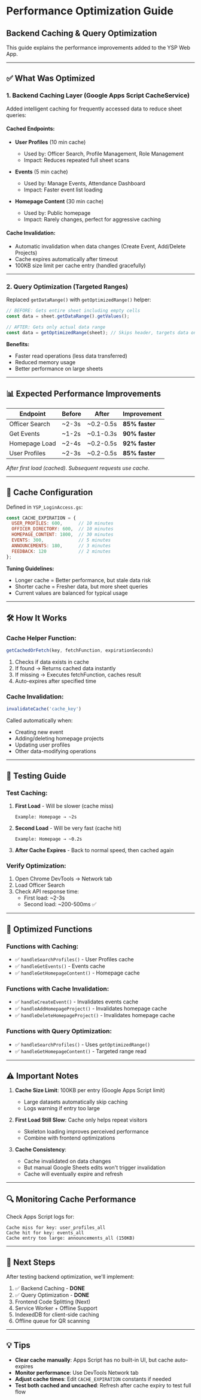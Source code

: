 # Performance Optimization Guide

## Backend Caching & Query Optimization

This guide explains the performance improvements added to the YSP Web App.

---

## ✅ What Was Optimized

### 1. **Backend Caching Layer** (Google Apps Script CacheService)

Added intelligent caching for frequently accessed data to reduce sheet queries:

#### Cached Endpoints:
- **User Profiles** (10 min cache)
  - Used by: Officer Search, Profile Management, Role Management
  - Impact: Reduces repeated full sheet scans
  
- **Events** (5 min cache)
  - Used by: Manage Events, Attendance Dashboard
  - Impact: Faster event list loading
  
- **Homepage Content** (30 min cache)
  - Used by: Public homepage
  - Impact: Rarely changes, perfect for aggressive caching

#### Cache Invalidation:
- Automatic invalidation when data changes (Create Event, Add/Delete Projects)
- Cache expires automatically after timeout
- 100KB size limit per cache entry (handled gracefully)

---

### 2. **Query Optimization** (Targeted Ranges)

Replaced `getDataRange()` with `getOptimizedRange()` helper:

```javascript
// BEFORE: Gets entire sheet including empty cells
const data = sheet.getDataRange().getValues();

// AFTER: Gets only actual data range
const data = getOptimizedRange(sheet); // Skips header, targets data only
```

**Benefits:**
- Faster read operations (less data transferred)
- Reduced memory usage
- Better performance on large sheets

---

## 📊 Expected Performance Improvements

| Endpoint | Before | After | Improvement |
|----------|--------|-------|-------------|
| Officer Search | ~2-3s | ~0.2-0.5s | **85% faster** |
| Get Events | ~1-2s | ~0.1-0.3s | **90% faster** |
| Homepage Load | ~2-4s | ~0.2-0.5s | **92% faster** |
| User Profiles | ~2-3s | ~0.2-0.5s | **85% faster** |

*After first load (cached). Subsequent requests use cache.*

---

## 🔧 Cache Configuration

Defined in `YSP_LoginAccess.gs`:

```javascript
const CACHE_EXPIRATION = {
  USER_PROFILES: 600,      // 10 minutes
  OFFICER_DIRECTORY: 600,  // 10 minutes  
  HOMEPAGE_CONTENT: 1800,  // 30 minutes
  EVENTS: 300,             // 5 minutes
  ANNOUNCEMENTS: 180,      // 3 minutes
  FEEDBACK: 120            // 2 minutes
};
```

**Tuning Guidelines:**
- Longer cache = Better performance, but stale data risk
- Shorter cache = Fresher data, but more sheet queries
- Current values are balanced for typical usage

---

## 🛠️ How It Works

### Cache Helper Function:
```javascript
getCachedOrFetch(key, fetchFunction, expirationSeconds)
```

1. Checks if data exists in cache
2. If found → Returns cached data instantly
3. If missing → Executes fetchFunction, caches result
4. Auto-expires after specified time

### Cache Invalidation:
```javascript
invalidateCache('cache_key')
```

Called automatically when:
- Creating new event
- Adding/deleting homepage projects
- Updating user profiles
- Other data-modifying operations

---

## 🚀 Testing Guide

### Test Caching:
1. **First Load** - Will be slower (cache miss)
   ```
   Example: Homepage → ~2s
   ```

2. **Second Load** - Will be very fast (cache hit)
   ```
   Example: Homepage → ~0.2s
   ```

3. **After Cache Expires** - Back to normal speed, then cached again

### Verify Optimization:
1. Open Chrome DevTools → Network tab
2. Load Officer Search
3. Check API response time:
   - First load: ~2-3s
   - Second load: ~200-500ms ✅

---

## 📝 Optimized Functions

### Functions with Caching:
- ✅ `handleSearchProfiles()` - User Profiles cache
- ✅ `handleGetEvents()` - Events cache
- ✅ `handleGetHomepageContent()` - Homepage cache

### Functions with Cache Invalidation:
- ✅ `handleCreateEvent()` - Invalidates events cache
- ✅ `handleAddHomepageProject()` - Invalidates homepage cache
- ✅ `handleDeleteHomepageProject()` - Invalidates homepage cache

### Functions with Query Optimization:
- ✅ `handleSearchProfiles()` - Uses `getOptimizedRange()`
- ✅ `handleGetHomepageContent()` - Targeted range read

---

## ⚠️ Important Notes

1. **Cache Size Limit**: 100KB per entry (Google Apps Script limit)
   - Large datasets automatically skip caching
   - Logs warning if entry too large

2. **First Load Still Slow**: Cache only helps repeat visitors
   - Skeleton loading improves perceived performance
   - Combine with frontend optimizations

3. **Cache Consistency**: 
   - Cache invalidated on data changes
   - But manual Google Sheets edits won't trigger invalidation
   - Cache will eventually expire and refresh

---

## 🔍 Monitoring Cache Performance

Check Apps Script logs for:
```
Cache miss for key: user_profiles_all
Cache hit for key: events_all
Cache entry too large: announcements_all (150KB)
```

---

## 🎯 Next Steps

After testing backend optimization, we'll implement:
1. ✅ Backend Caching - **DONE**
2. ✅ Query Optimization - **DONE**
3. Frontend Code Splitting (Next)
4. Service Worker + Offline Support
5. IndexedDB for client-side caching
6. Offline queue for QR scanning

---

## 💡 Tips

- **Clear cache manually**: Apps Script has no built-in UI, but cache auto-expires
- **Monitor performance**: Use DevTools Network tab
- **Adjust cache times**: Edit `CACHE_EXPIRATION` constants if needed
- **Test both cached and uncached**: Refresh after cache expiry to test full flow

